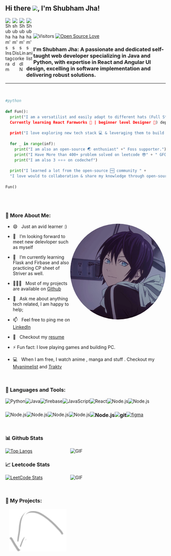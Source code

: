## Hi there <a href=""><img src="https://media.giphy.com/media/hvRJCLFzcasrR4ia7z/giphy.gif" width="5%"></a>, I'm Shubham Jha!

<a href="https://www.instagram.com/shubham.j010/">
  <img align="left" alt="Shubham's Instagram" width="22px" src="https://raw.githubusercontent.com/hussainweb/hussainweb/main/icons/instagram.png" /></a>	<a href="https://discordapp.com/users/283568690514100225/">
  <img align="left" alt="shubham's Discord" width="22px" src="https://www.svgrepo.com/show/353655/discord-icon.svg" />
</a>	<a href="https://www.linkedin.com/in/shubham-jha-2742b5167/">
  <img align="left" alt="Shubham's LinkedIN" width="22px" src="https://www.svgrepo.com/show/469190/linkedin.svg" /></a><a href="https://anilist.co/user/ShubhamJha/"	>
  <img align="left" alt="Shubham's anilist" width="22px" src="https://anilist.co/img/icons/icon.svg" /></a>
<br/>
<br/>

![Visitors](https://komarev.com/ghpvc/?username=shubhamj010)
[![Open Source Love](https://badges.frapsoft.com/os/v1/open-source.svg?v=102)](https://github.com/sindresorhus/awesome)

### I'm Shubham Jha: A passionate and dedicated self-taught web developer specializing in Java and Python, with expertise in React and Angular UI design, excelling in software implementation and delivering robust solutions.

<hr>
<br>


  
```python
#python

def Fun():
  print("I am a versatilist and easily adapt to different hats (Full Stack Web Developer 🌐,
  Currently learning React Farmworks 🤖 | beginner level Designer 🎨) depending on what the project requires.") 

  print("I love exploring new tech stack 💻 & leveraging them to build cool stuffs 🛠️.")

  for _ in range(inf):
    print("I am also an open-source 🌏 enthusiast" +" Foss supporter.")
    print("I Have More than 400+ problem solved on leetcode 😎" + " GFG .")
    print("I am also 3 ⭐⭐⭐ on codechef")

  print("I learned a lot from the open-source 🆓 community " +  
  "I love would to collaboration & share my knowledge through open-source.")
  
Fun()
```
<br/><br>







### 🧐 More About Me: &nbsp;
<img style="border-radius: 50%;" align="right" alt="GIF" src="assets/13626.gif" height="auto" width="300" />

- 😄 &nbsp; Just an avid learner :)

- 🤝 &nbsp; I’m looking forward to meet new delevloper such as myself

- 🌱 &nbsp; I’m currently learning Flask and Firbase and also practicing CP sheet of Striver as well.

- 👨🏻‍💻 &nbsp; Most of my projects are available on [Github](https://github.com/shubhamj010?tab=repositories)

- 💬 &nbsp; Ask me about anything tech related, I am happy to help;

- 📫 &nbsp; Feel free to ping me on [LinkedIn](https://www.linkedin.com/in/shubham-jha-2742b5167/)

- 📝 &nbsp; Checkout my [resume](https://shubhamj010.github.io/MYCV/)
- ⚡ Fun fact: I love playing games and building PC.

- 💻 &nbsp; When I am free, I watch anime , manga and stuff . Checkout my [Myanimelist](https://myanimelist.net/profile/SHUBHAM_jha) and [Traktv](https://trakt.tv/users/shubham_jha10)


  

<br>

### 🔨 Languages and Tools:
<a href="https://www.python.org" target="_blank"><img align="left" alt="Python" height ="42px" src="https://raw.githubusercontent.com/rahul-jha98/github_readme_icons/main/language_and_tools/square/python/python.svg"></a>
<a href="http://www.cplusplus.org/" target="_blank"><img align="left" alt="Java" height ="42px" src="https://raw.githubusercontent.com/get-icon/geticon/fc0f660daee147afb4a56c64e12bde6486b73e39/icons/c-plusplus.svg"></a>
<a href="https://firebase.google.com/" target="_blank"> <img align="left" src="https://raw.githubusercontent.com/rahul-jha98/github_readme_icons/main/language_and_tools/square/firebase/firebase.svg" alt="firebase" height ="42px"/> </a>
<a href="https://developer.mozilla.org/en-US/docs/Web/JavaScript" target="_blank"> <img align="left" alt="JavaScript" height ="42px"  src="https://raw.githubusercontent.com/rahul-jha98/github_readme_icons/main/language_and_tools/square/javascript/javascript.svg"> </a>
<a href="https://reactjs.org/" target="_blank"> <img align="left" alt="React" height ="42px" src="https://raw.githubusercontent.com/rahul-jha98/github_readme_icons/main/language_and_tools/square/react/react.svg"></a>
<a href="https://nodejs.org" target="_blank"><img align="left" alt="Node.js" height ="42px" src="https://raw.githubusercontent.com/rahul-jha98/github_readme_icons/main/language_and_tools/square/node/node.svg"></a>
<a href="https://nodejs.org" target="_blank"><img align="left" alt="Node.js" height ="42px" src="https://www.svgrepo.com/show/353924/java.svg"></a>
<a href="https://nodejs.org" target="_blank"><img align="left" alt="Node.js" height ="42px" src="https://www.svgrepo.com/show/374074/shell.svg"></a>
<a href="https://nodejs.org" target="_blank"><img align="left" alt="Node.js" height ="42px" src="https://www.svgrepo.com/show/452156/angular.svg"></a>
<a href="https://nodejs.org" target="_blank"><img align="left" alt="Node.js" height ="42px" src="https://www.svgrepo.com/show/448221/docker.svg"></a>
<a href="https://nodejs.org" target="_blank"><img align="left" alt="Node.js" height ="42px" src="https://www.svgrepo.com/show/509966/git.svg"></a>

### <a href="https://nodejs.org" target="_blank"><img align="left" alt="Node.js" height ="42px" src="https://raw.githubusercontent.com/get-icon/geticon/fc0f660daee147afb4a56c64e12bde6486b73e39/icons/mysql.svg"></a>

### <a href="https://git-scm.com/" target="_blank"> <img src="https://raw.githubusercontent.com/rahul-jha98/github_readme_icons/main/language_and_tools/square/git-scm/git-scm.svg" align="left" alt="git" height='42px'/> </a>
<a href="https://www.figma.com/" target="_blank"> <img src="https://raw.githubusercontent.com/rahul-jha98/github_readme_icons/main/language_and_tools/square/figma/figma.svg" alt="figma" height='42px'/> </a>

<br>


### 📊 Github Stats
<a href='https://github.com/ShubhamJ010' align="left" >

[![Top Langs](https://github-readme-stats.vercel.app/api/top-langs/?username=ShubhamJ010&theme=tokyonight)](https://github.com/ShubhamJ010)</a>
<img align ="right" alt="GIF" src="https://raw.githubusercontent.com/rahul-jha98/rahul-jha98/main/techstack.gif" width="300px"/>
<br>
### 📈 Leetcode Stats
<img align ="right" alt="GIF" src="https://c.tenor.com/wjS2sXen8iMAAAAC/stonks-up-stongs.gif" width="300px" height="300px"/>
<a href='https://leetcode.com/it19077/'  align="right">

![LeetCode Stats](https://leetcard.jacoblin.cool/it19077?theme=unicorn&font=Antic%20Didone&ext=heatmap)</a>



<br>

### 💼 My Projects:
<p align="center"><img  alt="GIF" src="assets/123.png" width="180px"/></p>
